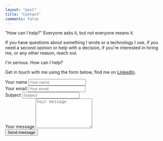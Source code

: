 ```yaml
---
layout: "post"
title: "Contact"
comments: false
---
```


"How can I help?" Everyone asks it, but not everyone means it.

If you have questions about something I wrote or a technology I use, if you need
a second opinion or help with a decision, if you're interested in hiring me, or
any other reason, reach out.

I'm serious. How can I help?

Get in touch with me using the form below, find me on [LinkedIn](https://linkedin.com/in/samuelmullen/).

<div class="row">
<div class="col-md-12">
<form action="https://formspree.io/samuel@samuelmullen.com" role="form" method="post">
  <input type="hidden" name="_next" value="//samuelmullen.com" />
  <input type="hidden" name="_subject" value="New contact submission" />

  <div class="row">
    <div class="col-md-6">
      <div class="form-group">
        <label class="sr-only" for="name">Your name</label>
        <input type="text" class="form-control" name="name" id="name" placeholder="Your name">
      </div>
      <div class="form-group">
        <label class="sr-only" for="email">Your email</label>
        <input type="text" class="form-control" name="_replyto" id="email" placeholder="Your email">
      </div>
      <div class="form-group">
        <label class="sr-only" for="subject">Subject</label>
        <input type="text" class="form-control" name="subject" id="subject" placeholder="Subject">
      </div>
      <div class="form-group">
        <label class="sr-only" for="message">Your message</label>
        <textarea class="form-control" name="message" id="message"
        placeholder="Your message" rows="6"></textarea>
      </div>
      <div class="form-group">
        <input type="submit" value="Send message" class="btn btn-primary">
      </div>
    </div>
  </div>
</form>
</div>
</div>
